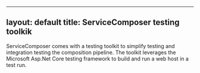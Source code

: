 <!--
GENERATED FILE - DO NOT EDIT
This file was generated by [MarkdownSnippets](https://github.com/SimonCropp/MarkdownSnippets).
To change this file edit the corresponding *.md source file and then run MarkdownSnippets.
-->

---
layout: default
title: ServiceComposer testing toolkik
---

ServiceComposer comes with a testing toolkit to simplify testing and integration testing the composition pipeline. The toolkit leverages the Microsoft Asp.Net Core testing framework to build and run a web host in a test run.
